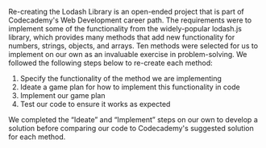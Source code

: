 Re-creating the Lodash Library is an open-ended project that is part of Codecademy's Web Development career path. The requirements were to implement some of the functionality from the widely-popular lodash.js library, which provides many methods that add new functionality for numbers, strings, objects, and arrays.
Ten methods were selected for us to implement on our own as an invaluable exercise in problem-solving. We followed the following steps below to re-create each method:

1. Specify the functionality of the method we are implementing
2. Ideate a game plan for how to implement this functionality in code
3. Implement our game plan
4. Test our code to ensure it works as expected

We completed the “Ideate” and “Implement” steps on our own to develop a solution before comparing our code to Codecademy's suggested solution for each method.
